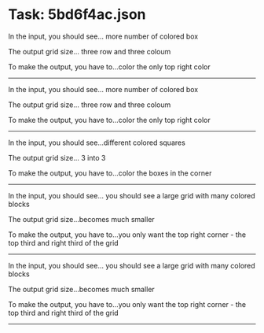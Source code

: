 # Task: 5bd6f4ac.json

In the input, you should see... more number of colored box

The output grid size... three row and three coloum

To make the output, you have to...color the only top right color

---

In the input, you should see... more number of colored box

The output grid size... three row and three coloum

To make the output, you have to...color the only top right color

---

In the input, you should see...different colored squares

The output grid size... 3 into 3

To make the output, you have to...color the boxes in the corner

---

In the input, you should see... you should see a large grid with many colored blocks

The output grid size...becomes much smaller

To make the output, you have to...you only want the top right corner - the top third and right third of the grid

---

In the input, you should see... you should see a large grid with many colored blocks

The output grid size...becomes much smaller

To make the output, you have to...you only want the top right corner - the top third and right third of the grid

---

